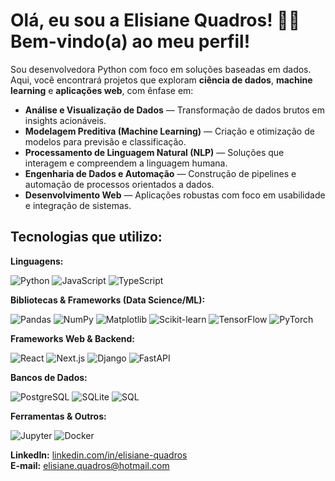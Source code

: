 # Olá, eu sou a Elisiane Quadros! 👩‍💻 Bem-vindo(a) ao meu perfil!

Sou desenvolvedora Python com foco em soluções baseadas em dados. Aqui, você encontrará projetos que exploram **ciência de dados**, **machine learning** e **aplicações web**, com ênfase em:

- **Análise e Visualização de Dados** — Transformação de dados brutos em insights acionáveis.
- **Modelagem Preditiva (Machine Learning)** — Criação e otimização de modelos para previsão e classificação.
- **Processamento de Linguagem Natural (NLP)** — Soluções que interagem e compreendem a linguagem humana.
- **Engenharia de Dados e Automação** — Construção de pipelines e automação de processos orientados a dados.
- **Desenvolvimento Web** — Aplicações robustas com foco em usabilidade e integração de sistemas.


##  Tecnologias que utilizo:

**Linguagens:**
  
![Python](https://img.shields.io/badge/Python-3776AB?style=for-the-badge&logo=python&logoColor=white)
![JavaScript](https://img.shields.io/badge/JavaScript-F7DF1E?style=for-the-badge&logo=javascript&logoColor=black)
![TypeScript](https://img.shields.io/badge/TypeScript-3178C6?style=for-the-badge&logo=typescript&logoColor=white)

**Bibliotecas & Frameworks (Data Science/ML):**  

![Pandas](https://img.shields.io/badge/Pandas-150458?style=for-the-badge&logo=pandas&logoColor=white)
![NumPy](https://img.shields.io/badge/NumPy-013243?style=for-the-badge&logo=numpy&logoColor=white)
![Matplotlib](https://img.shields.io/badge/Matplotlib-11557C?style=for-the-badge&logo=matplotlib&logoColor=white)
![Scikit-learn](https://img.shields.io/badge/scikit--learn-F7931E?style=for-the-badge&logo=scikit-learn&logoColor=white)
![TensorFlow](https://img.shields.io/badge/TensorFlow-FF6F00?style=for-the-badge&logo=tensorflow&logoColor=white)
![PyTorch](https://img.shields.io/badge/PyTorch-EE4C2C?style=for-the-badge&logo=pytorch&logoColor=white)

**Frameworks Web & Backend:**  

![React](https://img.shields.io/badge/React-61DAFB?style=for-the-badge&logo=react&logoColor=black)
![Next.js](https://img.shields.io/badge/Next.js-000000?style=for-the-badge&logo=next.js&logoColor=white)
![Django](https://img.shields.io/badge/Django-092E20?style=for-the-badge&logo=django&logoColor=white)
![FastAPI](https://img.shields.io/badge/FastAPI-009688?style=for-the-badge&logo=fastapi&logoColor=white)

**Bancos de Dados:**  

![PostgreSQL](https://img.shields.io/badge/PostgreSQL-316192?style=for-the-badge&logo=postgresql&logoColor=white)
![SQLite](https://img.shields.io/badge/SQLite-07405E?style=for-the-badge&logo=sqlite&logoColor=white)
![SQL](https://img.shields.io/badge/SQL-4479A1?style=for-the-badge&logo=postgresql&logoColor=white)

**Ferramentas & Outros:**  

![Jupyter](https://img.shields.io/badge/Jupyter-F37626?style=for-the-badge&logo=jupyter&logoColor=white)
![Docker](https://img.shields.io/badge/Docker-2496ED?style=for-the-badge&logo=docker&logoColor=white)


**LinkedIn:** [linkedin.com/in/elisiane-quadros](#)  
**E-mail:** [elisiane.quadros@hotmail.com](#)
